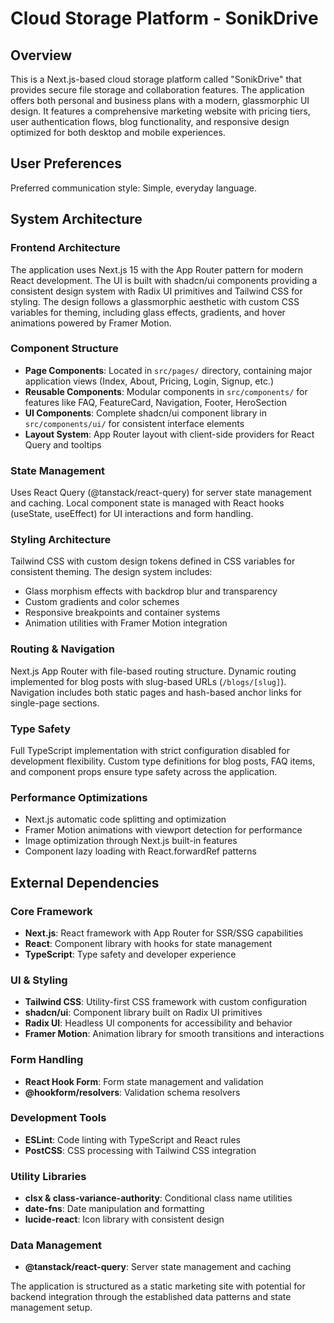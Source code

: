 # Cloud Storage Platform - SonikDrive

## Overview

This is a Next.js-based cloud storage platform called "SonikDrive" that provides secure file storage and collaboration features. The application offers both personal and business plans with a modern, glassmorphic UI design. It features a comprehensive marketing website with pricing tiers, user authentication flows, blog functionality, and responsive design optimized for both desktop and mobile experiences.

## User Preferences

Preferred communication style: Simple, everyday language.

## System Architecture

### Frontend Architecture
The application uses Next.js 15 with the App Router pattern for modern React development. The UI is built with shadcn/ui components providing a consistent design system with Radix UI primitives and Tailwind CSS for styling. The design follows a glassmorphic aesthetic with custom CSS variables for theming, including glass effects, gradients, and hover animations powered by Framer Motion.

### Component Structure
- **Page Components**: Located in `src/pages/` directory, containing major application views (Index, About, Pricing, Login, Signup, etc.)
- **Reusable Components**: Modular components in `src/components/` for features like FAQ, FeatureCard, Navigation, Footer, HeroSection
- **UI Components**: Complete shadcn/ui component library in `src/components/ui/` for consistent interface elements
- **Layout System**: App Router layout with client-side providers for React Query and tooltips

### State Management
Uses React Query (@tanstack/react-query) for server state management and caching. Local component state is managed with React hooks (useState, useEffect) for UI interactions and form handling.

### Styling Architecture
Tailwind CSS with custom design tokens defined in CSS variables for consistent theming. The design system includes:
- Glass morphism effects with backdrop blur and transparency
- Custom gradients and color schemes
- Responsive breakpoints and container systems
- Animation utilities with Framer Motion integration

### Routing & Navigation
Next.js App Router with file-based routing structure. Dynamic routing implemented for blog posts with slug-based URLs (`/blogs/[slug]`). Navigation includes both static pages and hash-based anchor links for single-page sections.

### Type Safety
Full TypeScript implementation with strict configuration disabled for development flexibility. Custom type definitions for blog posts, FAQ items, and component props ensure type safety across the application.

### Performance Optimizations
- Next.js automatic code splitting and optimization
- Framer Motion animations with viewport detection for performance
- Image optimization through Next.js built-in features
- Component lazy loading with React.forwardRef patterns

## External Dependencies

### Core Framework
- **Next.js**: React framework with App Router for SSR/SSG capabilities
- **React**: Component library with hooks for state management
- **TypeScript**: Type safety and developer experience

### UI & Styling
- **Tailwind CSS**: Utility-first CSS framework with custom configuration
- **shadcn/ui**: Component library built on Radix UI primitives
- **Radix UI**: Headless UI components for accessibility and behavior
- **Framer Motion**: Animation library for smooth transitions and interactions

### Form Handling
- **React Hook Form**: Form state management and validation
- **@hookform/resolvers**: Validation schema resolvers

### Development Tools
- **ESLint**: Code linting with TypeScript and React rules
- **PostCSS**: CSS processing with Tailwind CSS integration

### Utility Libraries
- **clsx & class-variance-authority**: Conditional class name utilities
- **date-fns**: Date manipulation and formatting
- **lucide-react**: Icon library with consistent design

### Data Management
- **@tanstack/react-query**: Server state management and caching

The application is structured as a static marketing site with potential for backend integration through the established data patterns and state management setup.